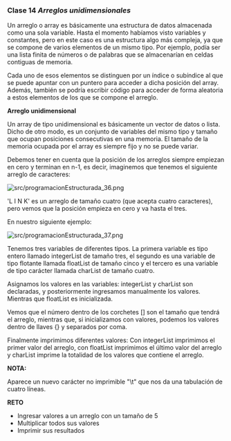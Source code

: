 ### Clase 14 *Arreglos unidimensionales*

Un arreglo o array es básicamente una estructura de datos almacenada como una sola variable. Hasta el momento habíamos visto variables y constantes, pero en este caso es una estructura algo más compleja, ya que se compone de varios elementos de un mismo tipo. Por ejemplo, podía ser una lista finita de números o de palabras que se almacenarían en celdas contiguas de memoria.

Cada uno de esos elementos se distinguen por un índice o subíndice al que se puede apuntar con un puntero para acceder a dicha posición del array. Además, también se podría escribir código para acceder de forma aleatoria a estos elementos de los que se compone el arreglo.

**Arreglo unidimensional**

Un array de tipo unidimensional es básicamente un vector de datos o lista. Dicho de otro modo, es un conjunto de variables del mismo tipo y tamaño que ocupan posiciones consecutivas en una memoria. El tamaño de la memoria ocupada por el array es siempre fijo y no se puede variar.

Debemos tener en cuenta que la posición de los arreglos siempre empiezan en cero y terminan en n-1, es decir, imaginemos que tenemos el siguiente arreglo de caracteres:

![src/programacionEstructurada_36.png](src/programacionEstructurada_36.png)

'L I N K' es un arreglo de tamaño cuatro (que acepta cuatro caracteres), pero vemos que la posición empieza en cero y va hasta el tres.

En nuestro siguiente ejemplo:

![src/programacionEstructurada_37.png](src/programacionEstructurada_37.png)

Tenemos tres variables de diferentes tipos. La primera variable es tipo entero llamado integerList de tamaño tres, el segundo es una variable de tipo flotante llamada floatList de tamaño cinco y el tercero es una variable de tipo carácter llamada charList de tamaño cuatro.

Asignamos los valores en las variables: integerList y charList son declaradas, y posteriormente ingresamos manualmente los valores. Mientras que floatList es inicializada.

Vemos que el número dentro de los corchetes [] son el tamaño que tendrá el arreglo, mientras que, si inicializamos con valores, podemos los valores dentro de llaves {} y separados por coma.

Finalmente imprimimos diferentes valores: Con integerList imprimimos el primer valor del arreglo, con floatList imprimimos el último valor del arreglo y charList imprime la totalidad de los valores que contiene el arreglo.

**NOTA:**

  Aparece un nuevo carácter no imprimible "\t" que nos da una tabulación de cuatro líneas.

**RETO**

- Ingresar valores a un arreglo con un tamaño de 5
- Multiplicar todos sus valores
- Imprimir sus resultados
